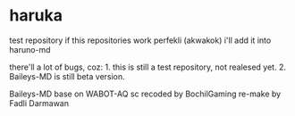 # haruka
test repository
if this repositories work perfekli (akwakok) i'll add it into haruno-md

there'll a lot of bugs, coz: 1. this is still a test repository, not realesed yet. 2. Baileys-MD is still beta version.

Baileys-MD base on WABOT-AQ sc recoded by BochilGaming re-make by Fadli Darmawan
